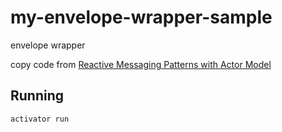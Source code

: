 # my-envelope-wrapper-sample

envelope wrapper

copy code from [Reactive Messaging Patterns with Actor Model](https://www.amazon.co.jp/dp/B011S8YC5G)

## Running

    activator run


